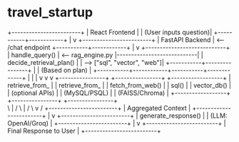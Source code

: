 # travel_startup
+------------------------+
|     React Frontend     |
|  (User inputs question)|
+-----------+------------+
            |
            v
+------------------------+
|      FastAPI Backend   |  <-- /chat endpoint
+-----------+------------+
            |
            v
+----------------------------+
|      handle_query()        |  <-- rag_engine.py
|----------------------------|
| decide_retrieval_plan()    |
| --> ["sql", "vector", "web"]|
+-----------+----------------+
            |
            |  (Based on plan)
            |
+-----------+------------+-----------+-------------+
|                        |                       |
v                        v                       v
+----------------+   +----------------+   +------------------+
| retrieve_from_ |   | retrieve_from_ |   | fetch_from_web() |
|    sql()       |   |  vector_db()   |   | (optional APIs)  |
| (MySQL/PSQL)   |   | (FAISS/Chroma) |   +------------------+
+----------------+   +----------------+           
            \            |             /
             \           |            /
              \          v           /
             +------------------------+
             |  Aggregated Context    |
             +------------------------+
                        |
                        v
            +------------------------+
            |   generate_response()  |
            |    (LLM: OpenAI/Groq)  |
            +------------------------+
                        |
                        v
           +-------------------------+
           |  Final Response to User |
           +-------------------------+
